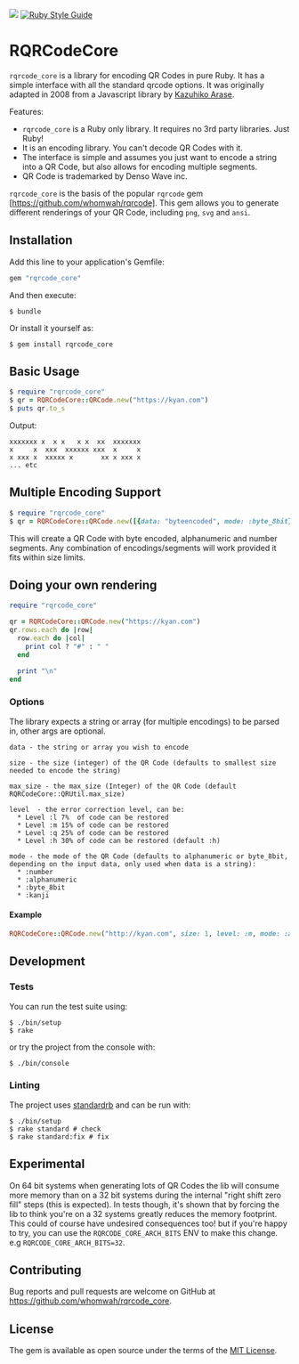 ![](https://github.com/whomwah/rqrcode_core/actions/workflows/ruby.yml/badge.svg)
[![Ruby Style Guide](https://img.shields.io/badge/code_style-standard-brightgreen.svg)](https://github.com/testdouble/standard)

# RQRCodeCore

`rqrcode_core` is a library for encoding QR Codes in pure Ruby. It has a simple interface with all the standard qrcode options. It was originally adapted in 2008 from a Javascript library by [Kazuhiko Arase](https://github.com/kazuhikoarase).

Features:

* `rqrcode_core` is a Ruby only library. It requires no 3rd party libraries. Just Ruby!
* It is an encoding library. You can't decode QR Codes with it.
* The interface is simple and assumes you just want to encode a string into a QR Code, but also allows for encoding multiple segments.
* QR Code is trademarked by Denso Wave inc.

`rqrcode_core` is the basis of the popular `rqrcode` gem [https://github.com/whomwah/rqrcode]. This gem allows you to generate different renderings of your QR Code, including `png`, `svg` and `ansi`.

## Installation

Add this line to your application's Gemfile:

```ruby
gem "rqrcode_core"
```

And then execute:

    $ bundle

Or install it yourself as:

    $ gem install rqrcode_core

## Basic Usage

```ruby
$ require "rqrcode_core"
$ qr = RQRCodeCore::QRCode.new("https://kyan.com")
$ puts qr.to_s
```

Output:

```
xxxxxxx x  x x   x x  xx  xxxxxxx
x     x  xxx  xxxxxx xxx  x     x
x xxx x  xxxxx x       xx x xxx x
... etc
```

## Multiple Encoding Support

```ruby
$ require "rqrcode_core"
$ qr = RQRCodeCore::QRCode.new([{data: "byteencoded", mode: :byte_8bit}, {data: "A1" * 100, mode: :alphanumeric}, {data: "1" * 500, mode: :number}])
```

This will create a QR Code with byte encoded, alphanumeric and number segments. Any combination of encodings/segments will work provided it fits within size limits.

## Doing your own rendering

```ruby
require "rqrcode_core"

qr = RQRCodeCore::QRCode.new("https://kyan.com")
qr.rows.each do |row|
  row.each do |col|
    print col ? "#" : " "
  end

  print "\n"
end
```

### Options

The library expects a string or array (for multiple encodings) to be parsed in, other args are optional.

```
data - the string or array you wish to encode

size - the size (integer) of the QR Code (defaults to smallest size needed to encode the string)

max_size - the max_size (Integer) of the QR Code (default RQRCodeCore::QRUtil.max_size)

level  - the error correction level, can be:
  * Level :l 7%  of code can be restored
  * Level :m 15% of code can be restored
  * Level :q 25% of code can be restored
  * Level :h 30% of code can be restored (default :h)

mode - the mode of the QR Code (defaults to alphanumeric or byte_8bit, depending on the input data, only used when data is a string):
  * :number
  * :alphanumeric
  * :byte_8bit
  * :kanji
```

#### Example

```ruby
RQRCodeCore::QRCode.new("http://kyan.com", size: 1, level: :m, mode: :alphanumeric)
```

## Development

### Tests

You can run the test suite using:

```
$ ./bin/setup
$ rake
```

or try the project from the console with:

```
$ ./bin/console
```

### Linting

The project uses [standardrb](https://github.com/testdouble/standard) and can be run with:

```
$ ./bin/setup
$ rake standard # check
$ rake standard:fix # fix
```

## Experimental

On 64 bit systems when generating lots of QR Codes the lib will consume more memory than on a 32 bit systems during the internal "right shift zero fill" steps (this is expected). In tests though, it's shown that by forcing the lib to think you're on a 32 systems greatly reduces the memory footprint. This could of course have undesired consequences too! but if you're happy to try, you can use the `RQRCODE_CORE_ARCH_BITS` ENV to make this change. e.g `RQRCODE_CORE_ARCH_BITS=32`.

## Contributing

Bug reports and pull requests are welcome on GitHub at https://github.com/whomwah/rqrcode_core.

## License

The gem is available as open source under the terms of the [MIT License](https://opensource.org/licenses/MIT).
